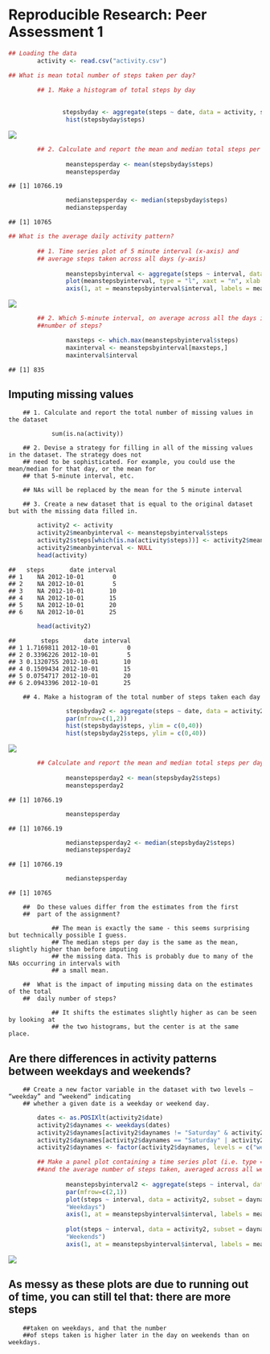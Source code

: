 # Reproducible Research: Peer Assessment 1


```r
## Loading the data
        activity <- read.csv("activity.csv")   

## What is mean total number of steps taken per day?

        ## 1. Make a histogram of total steps by day
        
               
               stepsbyday <- aggregate(steps ~ date, data = activity, sum)
                hist(stepsbyday$steps) 
```

![](PA1_template_files/figure-html/unnamed-chunk-1-1.png) 

```r
        ## 2. Calculate and report the mean and median total steps per day
        
                meanstepsperday <- mean(stepsbyday$steps)
                meanstepsperday
```

```
## [1] 10766.19
```

```r
                medianstepsperday <- median(stepsbyday$steps)
                medianstepsperday
```

```
## [1] 10765
```

```r
## What is the average daily activity pattern?
                
        ## 1. Time series plot of 5 minute interval (x-axis) and 
        ## average steps taken across all days (y-axis)
                
                meanstepsbyinterval <- aggregate(steps ~ interval, data = activity, mean) 
                plot(meanstepsbyinterval, type = "l", xaxt = "n", xlab = "Intervals")
                axis(1, at = meanstepsbyinterval$interval, labels = meanstepsbyinterval$interval)
```

![](PA1_template_files/figure-html/unnamed-chunk-1-2.png) 

```r
        ## 2. Which 5-minute interval, on average across all the days in the dataset, contains the maximum         
        ##number of steps?

                maxsteps <- which.max(meanstepsbyinterval$steps)
                maxinterval <- meanstepsbyinterval[maxsteps,]
                maxinterval$interval
```

```
## [1] 835
```
## Imputing missing values

        ## 1. Calculate and report the total number of missing values in the dataset 
        
                sum(is.na(activity))
                
        ## 2. Devise a strategy for filling in all of the missing values in the dataset. The strategy does not                 
        ## need to be sophisticated. For example, you could use the mean/median for that day, or the mean for                         
        ## that 5-minute interval, etc.
        
        ## NAs will be replaced by the mean for the 5 minute interval
        
        ## 3. Create a new dataset that is equal to the original dataset but with the missing data filled in.


```r
        activity2 <- activity
        activity2$meanbyinterval <- meanstepsbyinterval$steps
        activity2$steps[which(is.na(activity$steps))] <- activity2$meanbyinterval
        activity2$meanbyinterval <- NULL
        head(activity)
```

```
##   steps       date interval
## 1    NA 2012-10-01        0
## 2    NA 2012-10-01        5
## 3    NA 2012-10-01       10
## 4    NA 2012-10-01       15
## 5    NA 2012-10-01       20
## 6    NA 2012-10-01       25
```

```r
        head(activity2)
```

```
##       steps       date interval
## 1 1.7169811 2012-10-01        0
## 2 0.3396226 2012-10-01        5
## 3 0.1320755 2012-10-01       10
## 4 0.1509434 2012-10-01       15
## 5 0.0754717 2012-10-01       20
## 6 2.0943396 2012-10-01       25
```

        ## 4. Make a histogram of the total number of steps taken each day 
        

```r
                stepsbyday2 <- aggregate(steps ~ date, data = activity2, sum)
                par(mfrow=c(1,2))
                hist(stepsbyday$steps, ylim = c(0,40))
                hist(stepsbyday2$steps, ylim = c(0,40))
```

![](PA1_template_files/figure-html/unnamed-chunk-5-1.png) 

```r
        ## Calculate and report the mean and median total steps per day
        
                meanstepsperday2 <- mean(stepsbyday2$steps)
                meanstepsperday2
```

```
## [1] 10766.19
```

```r
                meanstepsperday
```

```
## [1] 10766.19
```

```r
                medianstepsperday2 <- median(stepsbyday2$steps)
                medianstepsperday2
```

```
## [1] 10766.19
```

```r
                medianstepsperday
```

```
## [1] 10765
```
        ##  Do these values differ from the estimates from the first 
        ##  part of the assignment?
        
                ## The mean is exactly the same - this seems surprising but technically possible I guess.
                ## The median steps per day is the same as the mean, slightly higher than before imputing
                ## the missing data. This is probably due to many of the NAs occurring in intervals with 
                ## a small mean.
                
        ##  What is the impact of imputing missing data on the estimates of the total 
        ##  daily number of steps?
        
                ## It shifts the estimates slightly higher as can be seen by looking at 
                ## the two histograms, but the center is at the same place.
        
## Are there differences in activity patterns between weekdays and weekends?

        ## Create a new factor variable in the dataset with two levels – “weekday” and “weekend” indicating         
        ## whether a given date is a weekday or weekend day.


```r
        dates <- as.POSIXlt(activity2$date) 
        activity2$daynames <- weekdays(dates)
        activity2$daynames[activity2$daynames != "Saturday" & activity2$daynames != "Sunday"] <- "weekday"
        activity2$daynames[activity2$daynames == "Saturday" | activity2$daynames == "Sunday"] <- "weekend"
        activity2$daynames <- factor(activity2$daynames, levels = c("weekday", "weekend"))

        ## Make a panel plot containing a time series plot (i.e. type = "l") of the 5-minute interval (x-axis) 
        ##and the average number of steps taken, averaged across all weekday days or weekend days (y-axis). 
        
                meanstepsbyinterval2 <- aggregate(steps ~ interval, data = activity2, mean) 
                par(mfrow=c(2,1))
                plot(steps ~ interval, data = activity2, subset = daynames == "weekday", type = "l", main =               
                "Weekdays")
                axis(1, at = meanstepsbyinterval$interval, labels = meanstepsbyinterval$interval)
                
                plot(steps ~ interval, data = activity2, subset = daynames == "weekend", type = "l", main = 
                "Weekends")
                axis(1, at = meanstepsbyinterval$interval, labels = meanstepsbyinterval$interval)
```

![](PA1_template_files/figure-html/unnamed-chunk-6-1.png) 
## As messy as these plots are due to running out of time, you can still tel that: there are more steps 
        ##taken on weekdays, and that the number         
        ##of steps taken is higher later in the day on weekends than on weekdays.

                
               
        

